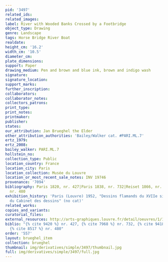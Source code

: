 ```yaml
---
pid: '3497'
related_ids: 
related_images: 
label: River with Wooded Banks Crossed by a Footbridge
object_type: Drawing
genre: Landscape
tags: Horse Bridge River Boat
realdate: 
height_cm: '16.2'
width_cm: '10.5'
diameter_cm: 
plate_dimensions: 
support: Paper
drawing_medium: Pen and brown and blue ink, brown and indigo wash
signature: 
signature_location: 
support_marks: 
further_inscription: 
collaborators: 
collaborator_notes: 
collectors_patrons: 
print_type: 
print_notes: 
printmaker: 
publisher: 
states: 
our_attribution: Jan Brueghel the Elder
other_attribution_authorities: 'Bailey/Walker cat. #PARI.ML.7'
ertz_1979: 
ertz_2008: 
bailey_walker: PARI.ML.7
hollstein_no: 
collection_type: Public
location_country: France
location_city: Paris
location_collection: Musée du Louvre
location_or_most_recent_sale_notes: INV 19746
provenance: '7094'
bibliography: Paris 1820, nr. 427|Paris 1838, nr. 732|Reiset 1866, nr. 481|Lugt 1949,
  nr. 480
exhibition_history: 'Paris (Louvre) 1952, "Dessins flamands du XVIIe siècle: IIe exposition
  du Cabinet des dessins" (no cat)'
related_works: 
copies_and_variants: 
curatorial_files: 
external_resources: http://arts-graphiques.louvre.fr/detail/oeuvres/1/109888-Riviere-bordee-de-rives-boisees-traversee-par-une-passerelle-en-bois
biblio: "{% cite 9420 %} nr. 427, {% cite 7968 %} nr. 732, {% cite 9418 %} nr. 481,
  {% cite 8517 %} nr. 480"
order: '557'
layout: brueghel_item
collection: brueghel
thumbnail: img/derivatives/simple/3497/thumbnail.jpg
full: img/derivatives/simple/3497/full.jpg
---
```

